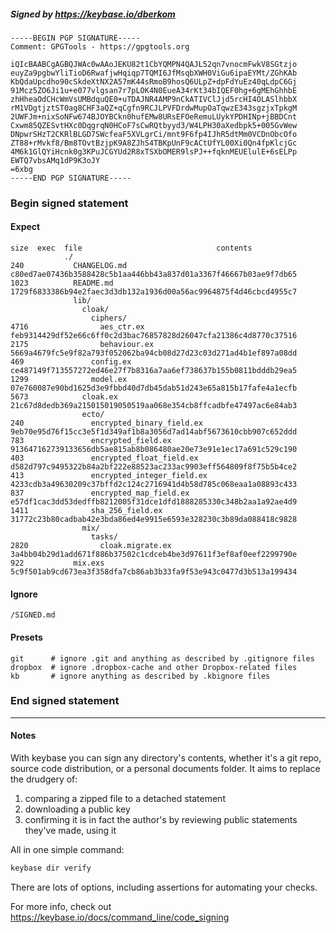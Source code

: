 ##### Signed by https://keybase.io/dberkom
```
-----BEGIN PGP SIGNATURE-----
Comment: GPGTools - https://gpgtools.org

iQIcBAABCgAGBQJWAc0wAAoJEKU82t1CbYQMPN4QAJL52qn7vnocmFwkV8SGtzjo
euyZa9pgbwYliTioD6RwafjwHqiqp7TQMI6JfMsqbXWH0ViGu6ipaEYMt/ZGhKAb
KbQdaUpcdho90cSkdeXtNX2A57mK44sRmoB9hosQ6ULpZ+dpFdYuEz40qLdpC6Gj
91Mcz5ZO6Ji1u+e077vlgsan7r7pLOK4N0EueA34rKt34bIQEF0hg+6gMEhGhhbE
zhHheaOdCHcWmVsUMBdquQE0+uTDAJNR4AMP9nCkATIVClJjd5rcHI4OLASlhbbX
rM1VDgtjztST0ag8CHF3aQZ+qCgfn9RCJLPVFDrdwMupOaTqwzE343sgzjxTpkgM
2UWFJm+nixSoNFw674BJOYBCkn0hufEMw8URsEFOeRemuLUykYPDHINp+jBBDCnt
Cxwm85QZESvtHXc0DqgrqN0HCoF7sCwRQtbyyd3/W4LPH30aXedbpk5+005GvWew
DNpwrSHzT2CKRlBLGD7SWcfeaF5XVLgrCi/mnt9F6fp4IJhR5dtMm0VCDnObcOfo
ZT88+rMvkf8/Bm8TOvtBzjpK9A8ZJhS4TBKpUnF9cACtUfYL00Xi0Qn4fpKlcjGc
4M6k1GlQYiHcnk0g3KPuJCGYUd2R8xTSXbOMER9lsPJ++fqknMEUElulE+6sELPp
EWTQ7vbsAMq1dP9K3oJY
=6xbg
-----END PGP SIGNATURE-----

```

<!-- END SIGNATURES -->

### Begin signed statement 

#### Expect

```
size  exec  file                              contents                                                        
            ./                                                                                                
240           CHANGELOG.md                    c80ed7ae07436b3588428c5b1aa446bb43a837d01a3367f46667b03ae9f7db65
1023          README.md                       1729f6833386b94e2faec3d3db132a1936d00a56ac9964875f4d46cbcd4955c7
              lib/                                                                                            
                cloak/                                                                                        
                  ciphers/                                                                                    
4716                aes_ctr.ex                feb9314429df52e66c6ff0c2d3bac76857828d26047cfa21386c4d8770c37516
2175                behaviour.ex              5669a4679fc5e9f82a793f052062ba94cb08d27d23c03d271ad4b1ef897a08dd
469               config.ex                   ce487149f713557272ed46e27f7b8316a7aa6ef738637b155b0811bdddb29ea5
1299              model.ex                    07e760087e90bd1625d3e9fbbd40d7db45dab51d243e65a815b17fafe4a1ecfb
5673            cloak.ex                      21c67d8dedb369a215015019050519aa068e354cb8ffcadbfe47497ac6e84ab3
                ecto/                                                                                         
240               encrypted_binary_field.ex   9eb70e95d76f15cc3e5f1d349af1b8a3056d7ad14abf5673610cbb907c652ddd
783               encrypted_field.ex          913647162739133656db5ae815ab8b086480ae20e73e91e1ec17a691c529c190
403               encrypted_float_field.ex    d582d797c9495322b84a2bf222e88523ac233ac9903eff564809f8f75b5b4ce2
413               encrypted_integer_field.ex  4233cdb3a49630209c37bffd2c124c2716941d4b58d785c068eaa1a08893c433
837               encrypted_map_field.ex      e57df1cac3dd53dedffb8212005f31dce1dfd1888285330c348b2aa1a92ae4d9
1411              sha_256_field.ex            31772c23b80cadbab42e3bda86ed4e9915e6593e328230c3b89da088418c9828
                mix/                                                                                          
                  tasks/                                                                                      
2820                cloak.migrate.ex          3a4bb04b29d1add671f886b37502c1cdceb4be3d97611f3ef8af0eef2299790e
922           mix.exs                         5c9f501ab9cd673ea3f358dfa7cb86ab3b33fa9f53e943c0477d3b513a199434
```

#### Ignore

```
/SIGNED.md
```

#### Presets

```
git      # ignore .git and anything as described by .gitignore files
dropbox  # ignore .dropbox-cache and other Dropbox-related files    
kb       # ignore anything as described by .kbignore files          
```

<!-- summarize version = 0.0.9 -->

### End signed statement

<hr>

#### Notes

With keybase you can sign any directory's contents, whether it's a git repo,
source code distribution, or a personal documents folder. It aims to replace the drudgery of:

  1. comparing a zipped file to a detached statement
  2. downloading a public key
  3. confirming it is in fact the author's by reviewing public statements they've made, using it

All in one simple command:

```bash
keybase dir verify
```

There are lots of options, including assertions for automating your checks.

For more info, check out https://keybase.io/docs/command_line/code_signing